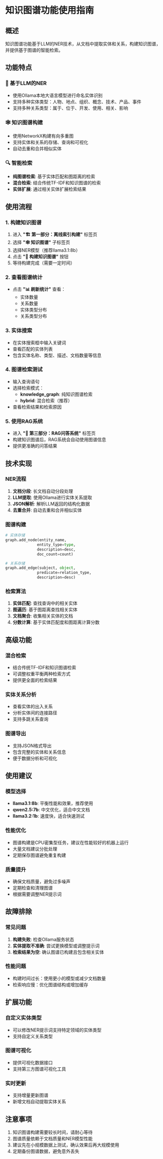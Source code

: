 # 知识图谱功能使用指南

## 概述

知识图谱功能基于LLM的NER技术，从文档中提取实体和关系，构建知识图谱，并提供基于图谱的智能检索。

## 功能特点

### 🧠 基于LLM的NER
- 使用Ollama本地大语言模型进行命名实体识别
- 支持多种实体类型：人物、地点、组织、概念、技术、产品、事件
- 支持多种关系类型：属于、位于、开发、使用、相关、影响

### 🕸️ 知识图谱构建
- 使用NetworkX构建有向多重图
- 支持实体和关系的存储、查询和可视化
- 自动去重和合并相似实体

### 🔍 智能检索
- **纯图谱检索**: 基于实体匹配和图距离的检索
- **混合检索**: 结合传统TF-IDF和知识图谱的检索
- **实体扩展**: 通过相关实体扩展检索结果

## 使用流程

### 1. 构建知识图谱

1. 进入 **"🏗️ 第一部分：离线索引构建"** 标签页
2. 选择 **"🕸️ 知识图谱"** 子标签页
3. 选择NER模型（推荐llama3.1:8b）
4. 点击 **"🔨 构建知识图谱"** 按钮
5. 等待构建完成（需要一定时间）

### 2. 查看图谱统计
- 点击 **"📊 刷新统计"** 查看：
  - 实体数量
  - 关系数量
  - 实体类型分布
  - 关系类型分布

### 3. 实体搜索
- 在实体搜索框中输入关键词
- 查看匹配的实体列表
- 包含实体名称、类型、描述、文档数量等信息

### 4. 图谱检索测试
- 输入查询语句
- 选择检索模式：
  - **knowledge_graph**: 纯知识图谱检索
  - **hybrid**: 混合检索（推荐）
- 查看检索结果和检索原因

### 5. 使用RAG系统
- 进入 **"🤖 第三部分：RAG问答系统"** 标签页
- 构建知识图谱后，RAG系统会自动使用图谱信息
- 提供更准确的问答结果

## 技术实现

### NER流程
1. **文档分段**: 长文档自动分段处理
2. **LLM提取**: 使用Ollama进行实体关系提取
3. **JSON解析**: 解析LLM返回的结构化数据
4. **去重合并**: 自动去重和合并相似实体

### 图谱构建
```python
# 实体存储
graph.add_node(entity_name, 
              entity_type=type,
              description=desc,
              doc_count=count)

# 关系存储
graph.add_edge(subject, object,
              predicate=relation_type,
              description=desc)
```

### 检索算法
1. **实体匹配**: 查找查询中的相关实体
2. **图遍历**: 基于图距离查找相关实体
3. **文档聚合**: 收集相关实体的文档
4. **分数计算**: 基于实体匹配度和图距离计算分数

## 高级功能

### 混合检索
- 结合传统TF-IDF和知识图谱检索
- 可调整权重平衡两种检索方式
- 提供更全面的检索结果

### 实体关系分析
- 查看实体的出入关系
- 分析实体间的连接路径
- 支持多跳关系查询

### 图谱导出
- 支持JSON格式导出
- 包含完整的实体和关系信息
- 便于数据分析和可视化

## 使用建议

### 模型选择
- **llama3.1:8b**: 平衡性能和效果，推荐使用
- **qwen2.5:7b**: 中文优化，适合中文文档
- **llama3.2:1b**: 速度快，适合快速测试

### 性能优化
- 图谱构建是CPU密集型任务，建议在性能较好的机器上运行
- 大量文档建议分批处理
- 定期保存图谱避免重复构建

### 质量提升
- 确保文档质量，避免过多噪声
- 定期检查和清理图谱
- 根据需要调整NER提示词

## 故障排除

### 常见问题
1. **构建失败**: 检查Ollama服务状态
2. **实体提取不准确**: 尝试更换模型或调整提示词
3. **检索结果为空**: 确认图谱已构建且包含相关实体

### 性能问题
- 构建时间过长：使用更小的模型或减少文档数量
- 检索响应慢：优化图谱结构或增加缓存

## 扩展功能

### 自定义实体类型
- 可以修改NER提示词支持特定领域的实体类型
- 支持自定义关系类型

### 图谱可视化
- 提供可视化数据接口
- 支持第三方图谱可视化工具

### 实时更新
- 支持增量更新图谱
- 新增文档自动提取实体关系

## 注意事项

1. 知识图谱构建需要较长时间，请耐心等待
2. 图谱质量依赖于文档质量和NER模型性能
3. 建议先在小规模数据上测试，确认效果后再大规模使用
4. 定期备份图谱数据，避免意外丢失 